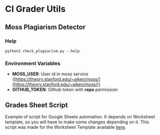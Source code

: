 # CI Grader Utils

## Moss Plagiarism Detector

### Help

```shell
python3 check_plagiarism.py --help
```

### Environment Variables

- **MOSS_USER**: User id in moss service ([https://theory.stanford.edu/~aiken/moss/](https://theory.stanford.edu/~aiken/moss/))
- **GITHUB_TOKEN**: Github token with **repo** permission

## Grades Sheet Script

Example of script for Google Sheets automation. It depends on Worksheet template, so you will have to make some changes depending on it. This script was made for the Worksheet Template available [here](https://docs.google.com/spreadsheets/d/1jYErsQ6RZ1YrRJOFf2xQk8ZPdC8WjC8MIDFfxcJRCqA/edit?usp=sharing).